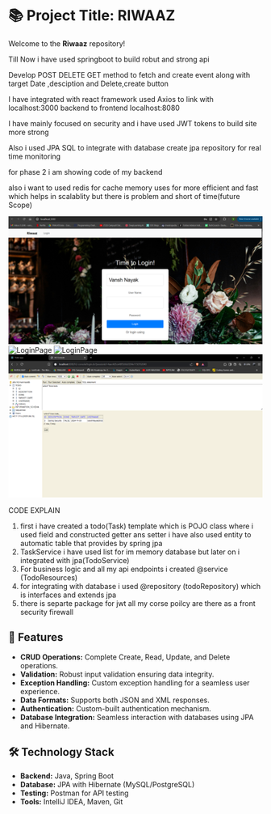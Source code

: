 # 📚 Project Title: RIWAAZ

Welcome to the **Riwaaz** repository! 

Till Now i have used springboot to build robut and strong api

Develop POST DELETE GET method to fetch and create event along with  target Date ,desciption and Delete,create button 

I have integrated with react framework  used Axios to link with localhost:3000 backend to frontend localhost:8080

I have mainly focused on security and i have used JWT tokens to build site  more strong

Also i used JPA SQL to integrate with database create jpa repository for real time monitoring

for phase 2 i am showing code of my backend 

also i want to used redis for cache memory uses for more efficient and fast which helps in scalablity but there is problem and short of time(future Scope)

![LoginPage](login.png)
![LoginPage](https://github.com/vanshnayak2002/Riwaaz-EventManagment-/blob/7987b3f8c9559ad4d1f0369d3f908db70c8eb4fa/Event%20page%201.png)
![LoginPage](https://github.com/vanshnayak2002/Riwaaz-EventManagment-/blob/808f1d8371dd1b90a5eccbc219613a5220b72c2c/Event%20page%202.png)
![LoginPage](https://github.com/vanshnayak2002/TaskDisplayWebsite/blob/0241375a4b573eb1575dd8c585328e6b67600f0c/TaskMangementProjectOuputImg/connectedH2DataBaseMYSQL.png)




CODE EXPLAIN

1) first i have created a todo(Task) template which is POJO class where i used field and constructed getter ans setter i have also used entity to automatic table that provides by spring jpa 
2) TaskService  i have used list for im memory database but later on i integrated with jpa(TodoService)
3) For business logic and all my api endpoints i created @service (TodoResources)
4) for integrating with database i used @repository (todoRepository) which is interfaces and extends jpa
5) there is separte package for jwt all my corse poilcy are there as a front security firewall
   




## 🚀 Features

- **CRUD Operations:** Complete Create, Read, Update, and Delete operations.
- **Validation:** Robust input validation ensuring data integrity.
- **Exception Handling:** Custom exception handling for a seamless user experience.
- **Data Formats:** Supports both JSON and XML responses.
- **Authentication:** Custom-built authentication mechanism.
- **Database Integration:** Seamless interaction with databases using JPA and Hibernate.

## 🛠️ Technology Stack

- **Backend:** Java, Spring Boot
- **Database:** JPA with Hibernate (MySQL/PostgreSQL)
- **Testing:** Postman for API testing
- **Tools:** IntelliJ IDEA, Maven, Git
